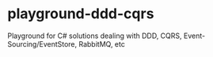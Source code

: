 # playground-ddd-cqrs
Playground for C# solutions dealing with DDD, CQRS, Event-Sourcing/EventStore, RabbitMQ, etc
